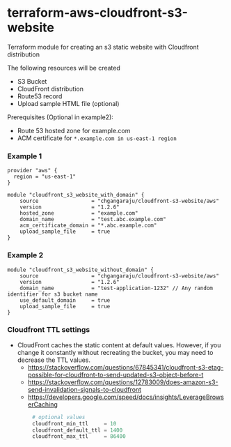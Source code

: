 # terraform-aws-cloudfront-s3-website
Terraform module for creating an s3 static website with Cloudfront distribution

The following resources will be created
  
  - S3 Bucket
  - CloudFront distribution
  - Route53 record
  - Upload sample HTML file (optional)
  
Prerequisites (Optional in example2):

  - Route 53 hosted zone for example.com
  - ACM certificate for `*.example.com in us-east-1 region`

### Example 1

    provider "aws" {
      region = "us-east-1"
    }

    module "cloudfront_s3_website_with_domain" {
        source                 = "chgangaraju/cloudfront-s3-website/aws"
        version                = "1.2.6"
        hosted_zone            = "example.com" 
        domain_name            = "test.abc.example.com"
        acm_certificate_domain = "*.abc.example.com"
        upload_sample_file     = true
    }

### Example 2

    module "cloudfront_s3_website_without_domain" {
        source                 = "chgangaraju/cloudfront-s3-website/aws"
        version                = "1.2.6"
        domain_name            = "test-application-1232" // Any random identifier for s3 bucket name
        use_default_domain     = true
        upload_sample_file     = true
    }
    
### Cloudfront TTL settings

* CloudFront caches the static content at default values. However, if you change it constantly without recreating the bucket, you may need
to decrease the TTL values.
  * https://stackoverflow.com/questions/67845341/cloudfront-s3-etag-possible-for-cloudfront-to-send-updated-s3-object-before-t
  * https://stackoverflow.com/questions/12783009/does-amazon-s3-send-invalidation-signals-to-cloudfront
  * https://developers.google.com/speed/docs/insights/LeverageBrowserCaching

```terraform
        # optional values
        cloudfront_min_ttl     = 10
        cloudfront_default_ttl = 1400
        cloudfront_max_ttl     = 86400
```

